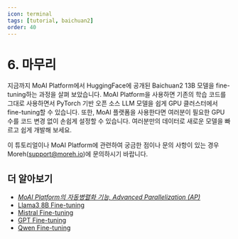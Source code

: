 ```yaml
---
icon: terminal
tags: [tutorial, baichuan2]
order: 40
---
```


# 6. 마무리 

지금까지 MoAI Platform에서 HuggingFace에 공개된 Baichuan2 13B 모델을 fine-tuning하는 과정을 살펴 보았습니다. MoAI Platform을 사용하면 기존의 학습 코드를 그대로 사용하면서 PyTorch 기반 오픈 소스 LLM 모델을 쉽게 GPU 클러스터에서 fine-tuning할 수 있습니다. 또한, MoAI 플랫폼을 사용한다면 여러분이 필요한 GPU 수를 코드 변경 없이 손쉽게 설정할 수 있습니다. 여러분만의 데이터로 새로운 모델을 빠르고 쉽게 개발해 보세요. 

이 튜토리얼이나 MoAI Platform에 관련하여 궁금한 점이나 문의 사항이 있는 경우 Moreh(support@moreh.io)에 문의하시기 바랍니다.

## 더 알아보기

- *[MoAI Platform의 자동병렬화 기능, Advanced Parallelization (AP)](https://docs.moreh.io/ko/supported_documents/ap/)*
- [Llama3 8B Fine-tuning](../llama3_8b_tutorial/index.md)
- [Mistral Fine-tuning](../mistral_tutorial/index.md)
- [GPT Fine-tuning](../gpt_tutorial/index.md)
- [Qwen Fine-tuning](../qwen_Tutorial/index.md)